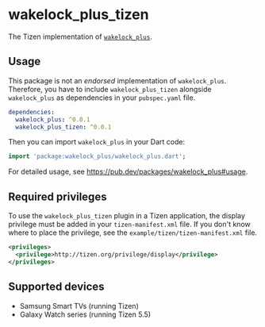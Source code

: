 
# wakelock_plus_tizen

The Tizen implementation of [`wakelock_plus`](https://pub.dev/packages/wakelock_plus).

## Usage

This package is not an _endorsed_ implementation of `wakelock_plus`. Therefore, you have to include `wakelock_plus_tizen` alongside `wakelock_plus` as dependencies in your `pubspec.yaml` file.

```yaml
dependencies:
  wakelock_plus: ^0.0.1
  wakelock_plus_tizen: ^0.0.1
```

Then you can import `wakelock_plus` in your Dart code:

```dart
import 'package:wakelock_plus/wakelock_plus.dart';
```

For detailed usage, see https://pub.dev/packages/wakelock_plus#usage.

## Required privileges

To use the `wakelock_plus_tizen` plugin in a Tizen application, the display privilege must be added in your `tizen-manifest.xml` file. If you don't know where to place the privilege, see the `example/tizen/tizen-manifest.xml` file.

```xml
<privileges>
  <privilege>http://tizen.org/privilege/display</privilege>
</privileges>
```

## Supported devices

- Samsung Smart TVs (running Tizen)
- Galaxy Watch series (running Tizen 5.5)
